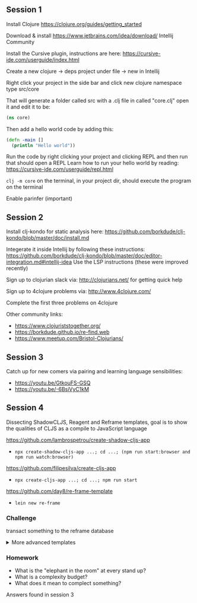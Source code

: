 

## Session 1 

Install Clojure https://clojure.org/guides/getting_started

Download & install https://www.jetbrains.com/idea/download/ Intellij Community

Install the Cursive plugin, instructions are here: https://cursive-ide.com/userguide/index.html

Create a new clojure -> deps project under file -> new in Intellij

Right click your project in the side bar and click new clojure namespace type src/core

That will generate a folder called src with a .clj file in called "core.clj" 
open it and edit it to be:
```clj
(ns core)
```

Then add a hello world code by adding this:
```clj
(defn -main []
  (println "Hello world"))
```

Run the code by right clicking your project and clicking REPL and then run that should open a REPL
Learn how to run your hello world by reading: https://cursive-ide.com/userguide/repl.html

`clj -m core` on the terminal, in your project dir, should execute the program on the terminal

Enable parinfer (important)

## Session 2

Install clj-kondo for static analysis here: https://github.com/borkdude/clj-kondo/blob/master/doc/install.md

Integerate it inside Intellij by following these instructions: https://github.com/borkdude/clj-kondo/blob/master/doc/editor-integration.md#intellij-idea Use the LSP instructions (these were improved recently)

Sign up to clojurian slack via: http://clojurians.net/ for getting quick help

Sign up to 4clojure problems via: http://www.4clojure.com/

Complete the first three problems on 4clojure

Other community links:
- https://www.clojuriststogether.org/
- https://borkdude.github.io/re-find.web
- https://www.meetup.com/Bristol-Clojurians/

## Session 3

Catch up for new comers via pairing and learning language sensibilities:

- https://youtu.be/GtkouFS-GSQ
- https://youtu.be/-6BsiVyC1kM

## Session 4 
Dissecting ShadowCLJS, Reagent and Reframe templates, goal is to show the qualities of CLJS as a compile to JavaScript language

https://github.com/lambrospetrou/create-shadow-cljs-app
- `npx create-shadow-cljs-app ...; cd ...; (npm run start:browser and npm run watch:browser) `

https://github.com/filipesilva/create-cljs-app
- `npx create-cljs-app ...; cd ...; npm run start`

https://github.com/day8/re-frame-template
- `lein new re-frame` 

### Challenge 
transact something to the reframe database

<details>
  <summary>More advanced templates</summary>
  
  http://www.luminusweb.net/docs/profiles.html#clojurescript
  - `lein new luminus ... +cljs`

  https://github.com/fulcrologic/fulcro-template
  - `git clone ...`

  https://github.com/fulcrologic/fulcro-native-template
  - `git clone ...`
</details>

### Homework
- What is the "elephant in the room" at every stand up?
- What is a complexity budget?
- What does it mean to complect something?

Answers found in session 3

